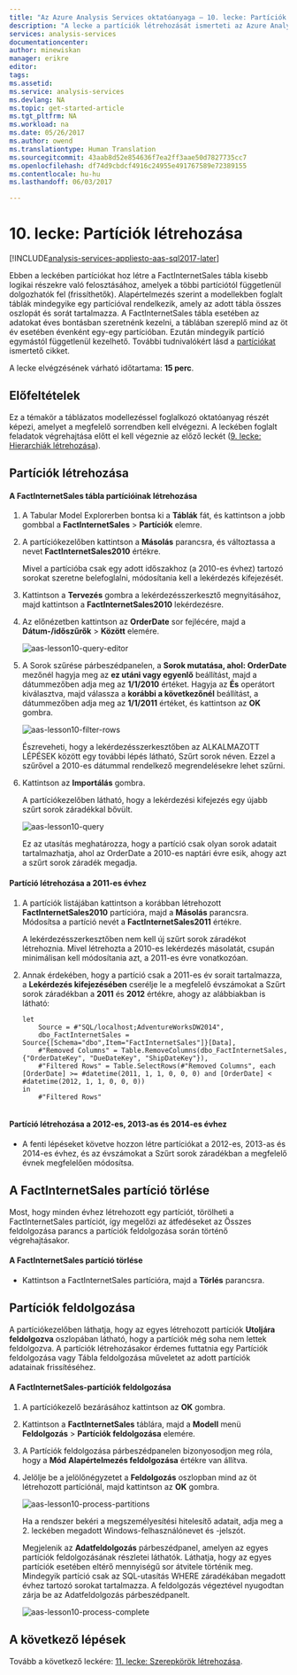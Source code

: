 ```yaml
---
title: "Az Azure Analysis Services oktatóanyaga – 10. lecke: Partíciók létrehozása | Microsoft Docs"
description: "A lecke a partíciók létrehozását ismerteti az Azure Analysis Services oktatóprojektjében."
services: analysis-services
documentationcenter: 
author: minewiskan
manager: erikre
editor: 
tags: 
ms.assetid: 
ms.service: analysis-services
ms.devlang: NA
ms.topic: get-started-article
ms.tgt_pltfrm: NA
ms.workload: na
ms.date: 05/26/2017
ms.author: owend
ms.translationtype: Human Translation
ms.sourcegitcommit: 43aab8d52e854636f7ea2ff3aae50d7827735cc7
ms.openlocfilehash: df74d9cbdcf4916c24955e491767589e72389155
ms.contentlocale: hu-hu
ms.lasthandoff: 06/03/2017

---
```

# <a name="lesson-10-create-partitions"></a>10. lecke: Partíciók létrehozása

[!INCLUDE[analysis-services-appliesto-aas-sql2017-later](../../../includes/analysis-services-appliesto-aas-sql2017-later.md)]

Ebben a leckében partíciókat hoz létre a FactInternetSales tábla kisebb logikai részekre való felosztásához, amelyek a többi partíciótól függetlenül dolgozhatók fel (frissíthetők). Alapértelmezés szerint a modellekben foglalt táblák mindegyike egy partícióval rendelkezik, amely az adott tábla összes oszlopát és sorát tartalmazza. A FactInternetSales tábla esetében az adatokat éves bontásban szeretnénk kezelni, a táblában szereplő mind az öt év esetében évenként egy-egy partícióban. Ezután mindegyik partíció egymástól függetlenül kezelhető. További tudnivalókért lásd a [partíciókat](https://docs.microsoft.com/sql/analysis-services/tabular-models/partitions-ssas-tabular) ismertető cikket. 
  
A lecke elvégzésének várható időtartama: **15 perc**.  
  
## <a name="prerequisites"></a>Előfeltételek  
Ez a témakör a táblázatos modellezéssel foglalkozó oktatóanyag részét képezi, amelyet a megfelelő sorrendben kell elvégezni. A leckében foglalt feladatok végrehajtása előtt el kell végeznie az előző leckét ([9. lecke: Hierarchiák létrehozása](../tutorials/aas-lesson-9-create-hierarchies.md)).  
  
## <a name="create-partitions"></a>Partíciók létrehozása  
  
#### <a name="to-create-partitions-in-the-factinternetsales-table"></a>A FactInternetSales tábla partícióinak létrehozása  
  
1.  A Tabular Model Explorerben bontsa ki a **Táblák** fát, és kattintson a jobb gombbal a **FactInternetSales** > **Partíciók** elemre.  
  
2.  A partíciókezelőben kattintson a **Másolás** parancsra, és változtassa a nevet **FactInternetSales2010** értékre.
  
    Mivel a partícióba csak egy adott időszakhoz (a 2010-es évhez) tartozó sorokat szeretne belefoglalni, módosítania kell a lekérdezés kifejezését.
  
4.  Kattintson a **Tervezés** gombra a lekérdezésszerkesztő megnyitásához, majd kattintson a **FactInternetSales2010** lekérdezésre.

5.  Az előnézetben kattintson az **OrderDate** sor fejlécére, majd a **Dátum-/időszűrők** > **Között** elemére.

    ![aas-lesson10-query-editor](../tutorials/media/aas-lesson10-query-editor.png)

6.  A Sorok szűrése párbeszédpanelen, a **Sorok mutatása, ahol: OrderDate** mezőnél hagyja meg az **ez utáni vagy egyenlő** beállítást, majd a dátummezőben adja meg az **1/1/2010** értéket. Hagyja az **És** operátort kiválasztva, majd válassza a **korábbi a következőnél** beállítást, a dátummezőben adja meg az **1/1/2011** értéket, és kattintson az **OK** gombra.

    ![aas-lesson10-filter-rows](../tutorials/media/aas-lesson10-filter-rows.png)
    
    Észreveheti, hogy a lekérdezésszerkesztőben az ALKALMAZOTT LÉPÉSEK között egy további lépés látható, Szűrt sorok néven. Ezzel a szűrővel a 2010-es dátummal rendelkező megrendelésekre lehet szűrni.

8.  Kattintson az **Importálás** gombra.

    A partíciókezelőben látható, hogy a lekérdezési kifejezés egy újabb szűrt sorok záradékkal bővült.

    ![aas-lesson10-query](../tutorials/media/aas-lesson10-query.png)
  
    Ez az utasítás meghatározza, hogy a partíció csak olyan sorok adatait tartalmazhatja, ahol az OrderDate a 2010-es naptári évre esik, ahogy azt a szűrt sorok záradék megadja.  
  
  
#### <a name="to-create-a-partition-for-the-2011-year"></a>Partíció létrehozása a 2011-es évhez  
  
1.  A partíciók listájában kattintson a korábban létrehozott **FactInternetSales2010** partícióra, majd a **Másolás** parancsra.  Módosítsa a partíció nevét a **FactInternetSales2011** értékre. 

    A lekérdezésszerkesztőben nem kell új szűrt sorok záradékot létrehoznia. Mivel létrehozta a 2010-es lekérdezés másolatát, csupán minimálisan kell módosítania azt, a 2011-es évre vonatkozóan.
  
2.  Annak érdekében, hogy a partíció csak a 2011-es év sorait tartalmazza, a **Lekérdezés kifejezésében** cserélje le a megfelelő évszámokat a Szűrt sorok záradékban a **2011** és **2012** értékre, ahogy az alábbiakban is látható:  
  
    ```  
    let
        Source = #"SQL/localhost;AdventureWorksDW2014",
        dbo_FactInternetSales = Source{[Schema="dbo",Item="FactInternetSales"]}[Data],
        #"Removed Columns" = Table.RemoveColumns(dbo_FactInternetSales,{"OrderDateKey", "DueDateKey", "ShipDateKey"}),
        #"Filtered Rows" = Table.SelectRows(#"Removed Columns", each [OrderDate] >= #datetime(2011, 1, 1, 0, 0, 0) and [OrderDate] < #datetime(2012, 1, 1, 0, 0, 0))
    in
        #"Filtered Rows"
   
    ```  
  
#### <a name="to-create-partitions-for-2012-2013-and-2014"></a>Partíció létrehozása a 2012-es, 2013-as és 2014-es évhez  
  
- A fenti lépéseket követve hozzon létre partíciókat a 2012-es, 2013-as és 2014-es évhez, és az évszámokat a Szűrt sorok záradékban a megfelelő évnek megfelelően módosítsa. 
  

## <a name="delete-the-factinternetsales-partition"></a>A FactInternetSales partíció törlése
Most, hogy minden évhez létrehozott egy partíciót, törölheti a FactInternetSales partíciót, így megelőzi az átfedéseket az Összes feldolgozása parancs a partíciók feldolgozása során történő végrehajtásakor.

#### <a name="to-delete-the-factinternetsales-partition"></a>A FactInternetSales partíció törlése
-  Kattintson a FactInternetSales partícióra, majd a **Törlés** parancsra.



## <a name="process-partitions"></a>Partíciók feldolgozása  
A partíciókezelőben láthatja, hogy az egyes létrehozott partíciók **Utoljára feldolgozva** oszlopában látható, hogy a partíciók még soha nem lettek feldolgozva. A partíciók létrehozásakor érdemes futtatnia egy Partíciók feldolgozása vagy Tábla feldolgozása műveletet az adott partíciók adatainak frissítéséhez.  
  
#### <a name="to-process-the-factinternetsales-partitions"></a>A FactInternetSales-partíciók feldolgozása  
  
1.  A partíciókezelő bezárásához kattintson az **OK** gombra.  
  
2.  Kattintson a **FactInternetSales** táblára, majd a **Modell** menü **Feldolgozás** > **Partíciók feldolgozása** elemére.  
  
3.  A Partíciók feldolgozása párbeszédpanelen bizonyosodjon meg róla, hogy a **Mód** **Alapértelmezés feldolgozása** értékre van állítva.  
  
4.  Jelölje be a jelölőnégyzetet a **Feldolgozás** oszlopban mind az öt létrehozott partíciónál, majd kattintson az **OK** gombra.  

    ![aas-lesson10-process-partitions](../tutorials/media/aas-lesson10-process-partitions.png)
  
    Ha a rendszer bekéri a megszemélyesítési hitelesítő adatait, adja meg a 2. leckében megadott Windows-felhasználónevet és -jelszót.  
  
    Megjelenik az **Adatfeldolgozás** párbeszédpanel, amelyen az egyes partíciók feldolgozásának részletei láthatók. Láthatja, hogy az egyes partíciók esetében eltérő mennyiségű sor átvitele történik meg. Mindegyik partíció csak az SQL-utasítás WHERE záradékában megadott évhez tartozó sorokat tartalmazza. A feldolgozás végeztével nyugodtan zárja be az Adatfeldolgozás párbeszédpanelt.  
  
    ![aas-lesson10-process-complete](../tutorials/media/aas-lesson10-process-complete.png)
  
 ## <a name="whats-next"></a>A következő lépések
Tovább a következő leckére: [11. lecke: Szerepkörök létrehozása](../tutorials/aas-lesson-11-create-roles.md). 

